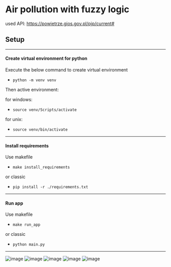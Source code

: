 # Air pollution with fuzzy logic

used API: https://powietrze.gios.gov.pl/pjp/current#

## Setup

-----------------------------------------------------------------
#### Create virtual environment for python
Execute the below command to create virtual environment
- ``` python -m venv venv ```

Then active environment:

for windows:
- ```source venv/Scripts/activate```

for unix:
- ```source venv/bin/activate```
-----------------------------------------------------------------
#### Install requirements
Use makefile
- ```make install_requirements```

or classic
- ```pip install -r ./requirements.txt```
-----------------------------------------------------------------
#### Run app
Use makefile
- ```make run_app```

or classic
- ```python main.py```

-----------------------------------------------------------------

![image](https://github.com/s23047-jz/NAI/assets/73025973/ee3fce27-1894-43a0-ac3b-57a209767065)
![image](https://github.com/s23047-jz/NAI/assets/73025973/57e845ae-1f99-47ff-8e3e-65cf09dabd25)
![image](https://github.com/s23047-jz/NAI/assets/73025973/f4d38598-9d0f-434d-8e05-005afaa3bc6f)
![image](https://github.com/s23047-jz/NAI/assets/73025973/bdbb4ee6-6dbc-401c-ab30-2902972bd4c6)
![image](https://github.com/s23047-jz/NAI/assets/73025973/d0e3105c-0019-4e09-8883-bee3a8e6f9d9)
